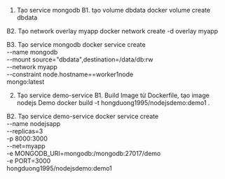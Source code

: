 1. Tạo service mongodb
B1. tạo volume dbdata
docker volume create dbdata

B2. Tạo network overlay myapp
docker network create -d overlay myapp

B3. Tạo service mongodb
docker service create \
--name mongodb \
--mount source="dbdata",destination=/data/db:rw \
--network myapp \
--constraint node.hostname==worker1node \
mongo:latest

2. Tạo service demo-service
B1. Build Image từ Dockerfile, tạo image nodejs Demo
docker build -t hongduong1995/nodejsdemo:demo1 .

B2. Tạo service demo-service
docker service create \
--name nodejsapp \
--replicas=3 \
-p 8000:3000 \
--net=myapp \
-e MONGODB_URI=mongodb:/mongodb:27017/demo \
-e PORT=3000 \
hongduong1995/nodejsdemo:demo1